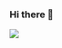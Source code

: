 ### Hi there 👋
![](https://komarev.com/ghpvc/?username=Santoshn26&color=green)
<!--
**Santoshn26/Santoshn26** is a ✨ _special_ ✨ repository because its `README.md` (this file) appears on your GitHub profile.

Here are some ideas to get you started:

- 🔭 I’m currently working on ...
- 🌱 I’m currently learning ...
- 👯 I’m looking to collaborate on ...
- 🤔 I’m looking for help with ...
- 💬 Ask me about ...
- 📫 How to reach me: ...
- 😄 Pronouns: ...
- ⚡ Fun fact: ...
<h1 align="center">Hi 👋, Santosh Nc</h1>

<p align="left"> <img src="`https://komarev.com/ghpvc/`?username=Santoshn26&label=Profile%20views&color=0e75b6&style=flat" alt="Santoshn26" /> </p>


- Im currently working as a  **Devops Engineer**

- I write Blogs at <a href="https://dev.to/santoshn26" target="_blank">Dev.to</a> and <a href="https://santoshnc.hashnode.dev/" target="_blank">Hashnode</a>

- How to reach me **santosh.nc26@gmail.com,**

<h3 align="left">Connect with me:</h3>
<p align="left">
<a href="https://codepen.io/devarshishimpi" target="blank"><img align="center" src="https://raw.githubusercontent.com/rahuldkjain/github-profile-readme-generator/master/src/images/icons/Social/codepen.svg" alt="devarshishimpi" height="30" width="40" /></a>
<a href="https://dev.to/devarshishimpi" target="blank"><img align="center" src="https://raw.githubusercontent.com/rahuldkjain/github-profile-readme-generator/master/src/images/icons/Social/devto.svg" alt="devarshishimpi" height="30" width="40" /></a>
<a href="https://stackoverflow.com/users/18622701" target="blank"><img align="center" src="https://raw.githubusercontent.com/rahuldkjain/github-profile-readme-generator/master/src/images/icons/Social/stack-overflow.svg" alt="18622701" height="30" width="40" /></a>
<a href="https://codesandbox.com/devarshishimpi" target="blank"><img align="center" src="https://raw.githubusercontent.com/rahuldkjain/github-profile-readme-generator/master/src/images/icons/Social/codesandbox.svg" alt="devarshishimpi" height="30" width="40" /></a>
<a href="https://www.leetcode.com/devarshishimpi" target="blank"><img align="center" src="https://raw.githubusercontent.com/rahuldkjain/github-profile-readme-generator/master/src/images/icons/Social/leet-code.svg" alt="devarshishimpi" height="30" width="40" /></a>
</p>


<h3 align="left">Github Stats:</h3>

<p>&nbsp;<img align="center" src="https://github-readme-stats.vercel.app/api?username=santoshn&show_icons=true&theme=dark&locale=en" alt="devarshishimpi" /></p>

<p><img align="center" src="https://github-readme-streak-stats.herokuapp.com/?user=santoshni&theme=dark" alt="devarshishimpi" /></p>


<h3 align="left">Support:</h3>
If You would like to <a href="https://github.com/sponsors/santoshn">support me</a> or my work, please use the below links :)
